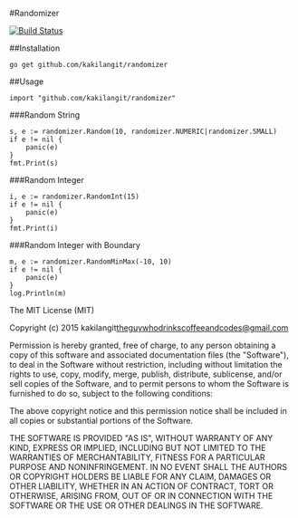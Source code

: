 #Randomizer

[![Build Status](https://travis-ci.org/kakilangit/randomizer.svg?branch=master)](https://travis-ci.org/kakilangit/randomizer)

##Installation

    go get github.com/kakilangit/randomizer

##Usage

    import "github.com/kakilangit/randomizer"

###Random String

    s, e := randomizer.Random(10, randomizer.NUMERIC|randomizer.SMALL)
    if e != nil {
        panic(e)
    }
    fmt.Print(s)

###Random Integer

    i, e := randomizer.RandomInt(15)
    if e != nil {
        panic(e)
    }
    fmt.Print(i)

###Random Integer with Boundary

    m, e := randomizer.RandomMinMax(-10, 10)
    if e != nil {
        panic(e)
    }
    log.Println(m)

    


The MIT License (MIT)

Copyright (c) 2015 kakilangit<theguywhodrinkscoffeeandcodes@gmail.com>

Permission is hereby granted, free of charge, to any person obtaining a copy
of this software and associated documentation files (the "Software"), to deal
in the Software without restriction, including without limitation the rights
to use, copy, modify, merge, publish, distribute, sublicense, and/or sell
copies of the Software, and to permit persons to whom the Software is
furnished to do so, subject to the following conditions:

The above copyright notice and this permission notice shall be included in all
copies or substantial portions of the Software.

THE SOFTWARE IS PROVIDED "AS IS", WITHOUT WARRANTY OF ANY KIND, EXPRESS OR
IMPLIED, INCLUDING BUT NOT LIMITED TO THE WARRANTIES OF MERCHANTABILITY,
FITNESS FOR A PARTICULAR PURPOSE AND NONINFRINGEMENT. IN NO EVENT SHALL THE
AUTHORS OR COPYRIGHT HOLDERS BE LIABLE FOR ANY CLAIM, DAMAGES OR OTHER
LIABILITY, WHETHER IN AN ACTION OF CONTRACT, TORT OR OTHERWISE, ARISING FROM,
OUT OF OR IN CONNECTION WITH THE SOFTWARE OR THE USE OR OTHER DEALINGS IN THE
SOFTWARE.



